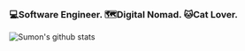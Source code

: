 ### 💻Software Engineer. 🗺️Digital Nomad. 🐱Cat Lover.

![Sumon's github stats](https://github-readme-stats.vercel.app/api?username=sumonmselim&count_private=true)
